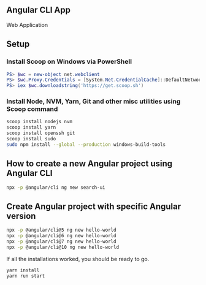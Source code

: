 
## Angular CLI App

Web Application

## Setup
### Install Scoop on Windows via PowerShell
```powershell
PS> $wc = new-object net.webclient
PS> $wc.Proxy.Credentials = [System.Net.CredentialCache]::DefaultNetworkCredentials
PS> iex $wc.downloadstring('https://get.scoop.sh')
```

### Install Node, NVM, Yarn, Git and other misc utilities using Scoop command
```bash
scoop install nodejs nvm
scoop install yarn
scoop install openssh git
scoop install sudo
sudo npm install --global --production windows-build-tools
``` 

## How to create a new Angular project using Angular CLI
```bash
npx -p @angular/cli ng new search-ui
```
## Create Angular project with specific Angular version
```bash
npx -p @angular/cli@5 ng new hello-world
npx -p @angular/cli@6 ng new hello-world
npx -p @angular/cli@7 ng new hello-world
npx -p @angular/cli@10 ng new hello-world
``` 
If all the installations worked, you should be ready to go.
```bash
yarn install
yarn run start
```
